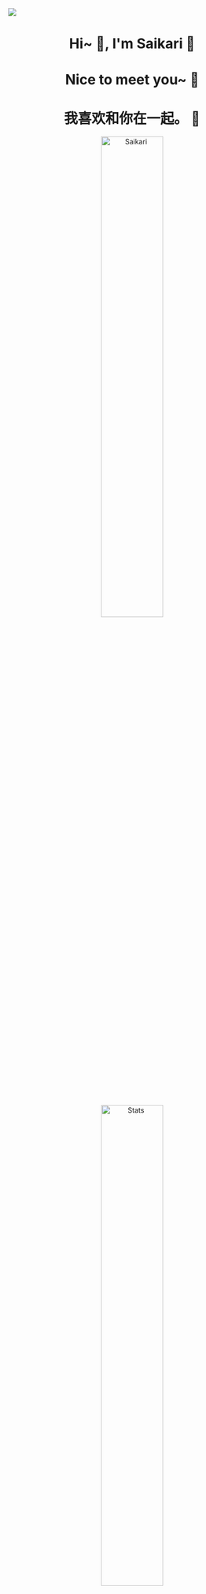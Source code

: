 <img align="center" src="https://capsule-render.vercel.app/api?type=Waving&amp;color=timeGradient&amp;height=200&amp;animation=fadeIn&amp;section=header&amp;text=%E8%B0%A2%E8%B0%A2%E6%82%A8%20%E7%90%B3🇨🇳&amp;fontSize=24" style="max-width: 100%;">
<h1 align="center">Hi~ 👋, I'm Saikari 📕 </h1>
<h1 align="center">Nice to meet you~ 📝</h1>
<h1 align="center"> 我喜欢和你在一起。 💞</h1>
<p align="center"> <img src="https://komarev.com/ghpvc/?username=Saikari&label=Profile%20views&color=F643D2&style=flat" alt="Saikari"  width=50%/> </p>

<p align="center"> <img alt="Stats" src="https://github-readme-stats.vercel.app/api?username=Saikari&count_private=true&show_icons=true&show_icons=true&theme=dracula" width=50% /> </p>
<p align="center"> <img alt="Stats2" src="https://github-readme-streak-stats.herokuapp.com/?user=Saikari&theme=dracula"  width=50%/> </p>
<p align="center"> <img alt="Languages" src="https://github-readme-stats.vercel.app/api/top-langs/?username=Saikari&layout=compact&langs_count=10&show_icons=true&theme=dracula" width=50% /> </p>


<kbd width=50% height=50%><img align="center" src="https://i.imgur.com/E5lHT7S.png" width=50% height=50%></kbd>
<p dir="auto" align="center">
    <kbd>
    <a target="_blank" rel="noopener noreferrer nofollow"><img src="https://lanyard.cnrad.dev/api/994156394129403937" alt="Discord Status" data-canonical-src="https://lanyard.cnrad.dev/api/994156394129403937?idleMessage=Possibly%20watching%20Shiro%20doing%20random%20things..." style="max-width: 100%;"></a> 
    <a target="_blank" rel="noopener noreferrer nofollow"><img src="https://lanyard.cnrad.dev/api/138037751369957376" alt="Discord Status" data-canonical-src="https://lanyard.cnrad.dev/api/138037751369957376?idleMessage=Possibly%20teasing%20Saikari%20for%20no%20reason~" style="max-width: 100%;"></a> 
     </kbd>
</p>
